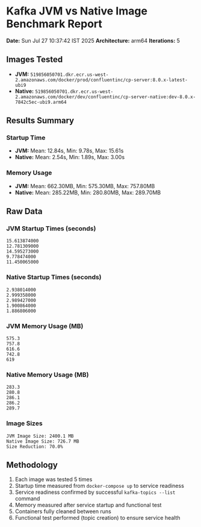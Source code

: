 # Kafka JVM vs Native Image Benchmark Report

**Date:** Sun Jul 27 10:37:42 IST 2025
**Architecture:** arm64
**Iterations:** 5

## Images Tested

- **JVM:** `519856050701.dkr.ecr.us-west-2.amazonaws.com/docker/prod/confluentinc/cp-server:8.0.x-latest-ubi9`
- **Native:** `519856050701.dkr.ecr.us-west-2.amazonaws.com/docker/dev/confluentinc/cp-server-native:dev-8.0.x-7842c5ec-ubi9.arm64`

## Results Summary

### Startup Time
- **JVM:** Mean: 12.84s, Min: 9.78s, Max: 15.61s
- **Native:** Mean: 2.54s, Min: 1.89s, Max: 3.00s

### Memory Usage
- **JVM:** Mean: 662.30MB, Min: 575.30MB, Max: 757.80MB
- **Native:** Mean: 285.22MB, Min: 280.80MB, Max: 289.70MB

## Raw Data

### JVM Startup Times (seconds)
```
15.613874000
12.781309000
14.595273000
9.778474000
11.450065000
```

### Native Startup Times (seconds)
```
2.938014000
2.999358000
2.989427000
1.900864000
1.886806000
```

### JVM Memory Usage (MB)
```
575.3
757.8
616.6
742.8
619
```

### Native Memory Usage (MB)
```
283.3
280.8
286.1
286.2
289.7
```

### Image Sizes
```
JVM Image Size: 2400.1 MB
Native Image Size: 726.7 MB
Size Reduction: 70.0%
```

## Methodology

1. Each image was tested 5 times
2. Startup time measured from `docker-compose up` to service readiness
3. Service readiness confirmed by successful `kafka-topics --list` command
4. Memory measured after service startup and functional test
5. Containers fully cleaned between runs
6. Functional test performed (topic creation) to ensure service health

